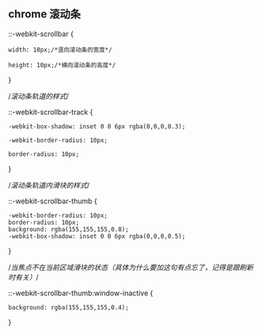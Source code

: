 
## chrome 滚动条

::-webkit-scrollbar {

	width: 10px;/*竖向滚动条的宽度*/
	
	height: 10px;/*横向滚动条的高度*/
	
}

/*滚动条轨道的样式*/

::-webkit-scrollbar-track {

	-webkit-box-shadow: inset 0 0 6px rgba(0,0,0,0.3);
	
	-webkit-border-radius: 10px;
	
	border-radius: 10px;
	
}

/*滚动条轨道内滑块的样式*/

::-webkit-scrollbar-thumb {

	-webkit-border-radius: 10px;
	border-radius: 10px;
	background: rgba(155,155,155,0.8);
	-webkit-box-shadow: inset 0 0 6px rgba(0,0,0,0.5);
	
}

/*当焦点不在当前区域滑块的状态（具体为什么要加这句有点忘了，记得是跟刷新时有关）*/

::-webkit-scrollbar-thumb:window-inactive {

	background: rgba(155,155,155,0.4);
	
}
